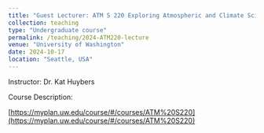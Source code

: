 ```yaml
---
title: "Guest Lecturer: ATM S 220 Exploring Atmospheric and Climate Science"
collection: teaching
type: "Undergraduate course"
permalink: /teaching/2024-ATM220-lecture
venue: "University of Washington"
date: 2024-10-17
location: "Seattle, USA"
---
```


Instructor: Dr. Kat Huybers

Course Description:

[https://myplan.uw.edu/course/#/courses/ATM%20S220](https://myplan.uw.edu/course/#/courses/ATM%20S220)


